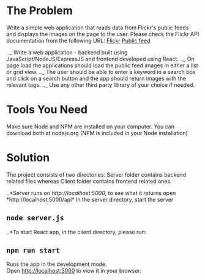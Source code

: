 # The Problem

Write a simple web application that reads data from Flickr's public feeds and displays the images on the page to the user. Please check the Flickr API documentation from the following URL:
[Flickr](https://www.flickr.com/services/feeds/)
[Public feed](https://api.flickr.com/services/feeds/photos_public.gne)

.._ Write a web application - backend built using JavaScript/NodeJS/ExpressJS and frontend developed using React.
.._ On page load the applications should load the public feed images in either a list or grid view.
.._ The user should be able to enter a keyword in a search box and click on a search button and the app should return images with the relevant tags.
.._ Use any other third party library of your choice if needed.

# Tools You Need

Make sure Node and NPM are installed on your computer. You can download both at nodejs.org (NPM is included in your Node installation)

# Solution

The project consists of two directories: Server folder contains backend related files whereas Client folder contains frontend related ones.

..*Server runs on *http://localhost:5000*, to see what it returns open *http://localhost:5000/api\*
In the server directory, start the server

## `node server.js`

..\*To start React app, in the client directory, please run:

## `npm run start`

Runs the app in the development mode.\
Open [http://localhost:3000](http://localhost:3000) to view it in your browser.
